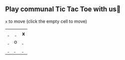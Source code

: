 
## Play communal Tic Tac Toe with us🎲
`x` to move (click the empty cell to move)

 <table>
  <tr>
    <th><a href="https://github.com/liepieshov/liepieshov/issues/new?title=move:x-x-o----&template=make-a-move-template.md">&nbsp;</a></th>
    <th><a href="https://github.com/liepieshov/liepieshov/issues/new?title=move:-xx-o----&template=make-a-move-template.md">&nbsp;</a></th>
    <th>x</th>
  </tr>
  <tr></tr>
  <tr>
    <td><a href="https://github.com/liepieshov/liepieshov/issues/new?title=move:--xxo----&template=make-a-move-template.md">&nbsp;</a></td>
    <td>o</td>
    <td><a href="https://github.com/liepieshov/liepieshov/issues/new?title=move:--x-ox---&template=make-a-move-template.md">&nbsp;</a></td>
  </tr>
  <tr></tr>
  <tr>
    <td><a href="https://github.com/liepieshov/liepieshov/issues/new?title=move:--x-o-x--&template=make-a-move-template.md">&nbsp;</a></td>
    <td><a href="https://github.com/liepieshov/liepieshov/issues/new?title=move:--x-o--x-&template=make-a-move-template.md">&nbsp;</a></td>
    <td><a href="https://github.com/liepieshov/liepieshov/issues/new?title=move:--x-o---x&template=make-a-move-template.md">&nbsp;</a></td>
  </tr>
</table>


